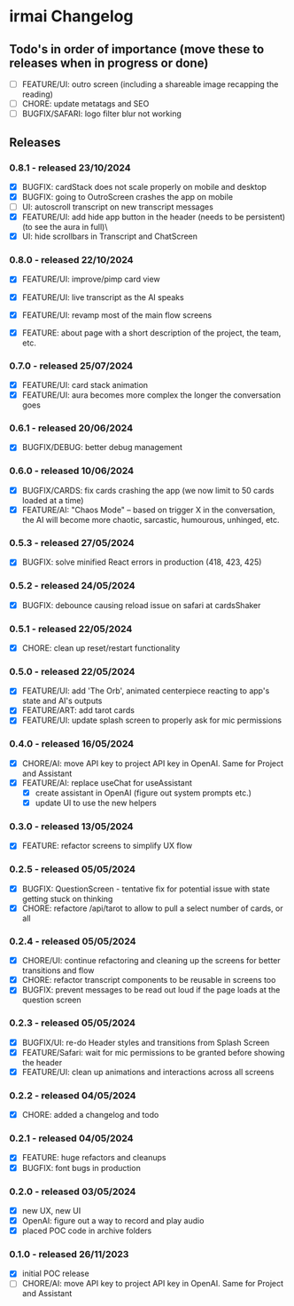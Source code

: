 # irmai Changelog

## Todo's in order of importance (move these to releases when in progress or done)

- [ ] FEATURE/UI: outro screen (including a shareable image recapping the reading)
- [ ] CHORE: update metatags and SEO
- [ ] BUGFIX/SAFARI: logo filter blur not working

## Releases

### 0.8.1 - released 23/10/2024

- [x] BUGFIX: cardStack does not scale properly on mobile and desktop
- [x] BUGFIX: going to OutroScreen crashes the app on mobile
- [ ] UI: autoscroll transcript on new transcript messages
- [x] FEATURE/UI: add hide app button in the header (needs to be persistent) (to see the aura in full)\
- [x] UI: hide scrollbars in Transcript and ChatScreen

### 0.8.0 - released 22/10/2024

- [x] FEATURE/UI: improve/pimp card view
- [x] FEATURE/UI: live transcript as the AI speaks
- [x] FEATURE/UI: revamp most of the main flow screens
- [x] FEATURE: about page with a short description of the project, the team, etc.


### 0.7.0 - released 25/07/2024

- [x] FEATURE/UI: card stack animation
- [x] FEATURE/UI: aura becomes more complex the longer the conversation goes

### 0.6.1 - released 20/06/2024

- [x] BUGFIX/DEBUG: better debug management

### 0.6.0 - released 10/06/2024

- [X] BUGFIX/CARDS: fix cards crashing the app (we now limit to 50 cards loaded at a time)
- [x] FEATURE/AI: "Chaos Mode" – based on trigger X in the conversation, the AI will become more chaotic, sarcastic, humourous, unhinged, etc.

### 0.5.3 - released 27/05/2024

- [x] BUGFIX: solve minified React errors in production (418, 423, 425)

### 0.5.2 - released 24/05/2024

- [x] BUGFIX: debounce causing reload issue on safari at cardsShaker

### 0.5.1 - released 22/05/2024

- [x] CHORE: clean up reset/restart functionality

### 0.5.0 - released 22/05/2024

- [x] FEATURE/UI: add 'The Orb', animated centerpiece reacting to app's state and AI's outputs
- [x] FEATURE/ART: add tarot cards
- [x] FEATURE/UI: update splash screen to properly ask for mic permissions

### 0.4.0 - released 16/05/2024

- [x] CHORE/AI: move API key to project API key in OpenAI. Same for Project and Assistant
- [x] FEATURE/AI: replace useChat for useAssistant
  - [x] create assistant in OpenAI (figure out system prompts etc.)
  - [x] update UI to use the new helpers

### 0.3.0 - released 13/05/2024

- [x] FEATURE: refactor screens to simplify UX flow

### 0.2.5 - released 05/05/2024

- [x] BUGFIX: QuestionScreen - tentative fix for potential issue with state getting stuck on thinking
- [x] CHORE: refactore /api/tarot to allow to pull a select number of cards, or all

### 0.2.4 - released 05/05/2024

- [x] CHORE/UI: continue refactoring and cleaning up the screens for better transitions and flow
- [x] CHORE: refactor transcript components to be reusable in screens too
- [x] BUGFIX: prevent messages to be read out loud if the page loads at the question screen

### 0.2.3 - released 05/05/2024

- [x] BUGFIX/UI: re-do Header styles and transitions from Splash Screen
- [x] FEATURE/Safari: wait for mic permissions to be granted before showing the header
- [x] FEATURE/UI: clean up animations and interactions across all screens

### 0.2.2 - released 04/05/2024

- [x] CHORE: added a changelog and todo

### 0.2.1 - released 04/05/2024

- [x] FEATURE: huge refactors and cleanups
- [x] BUGFIX: font bugs in production

### 0.2.0 - released 03/05/2024

- [x] new UX, new UI
- [x] OpenAI: figure out a way to record and play audio
- [x] placed POC code in archive folders

### 0.1.0 - released 26/11/2023

- [x] initial POC release
- [ ] CHORE/AI: move API key to project API key in OpenAI. Same for Project and Assistant
